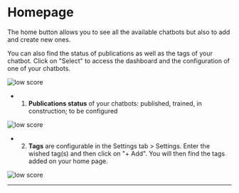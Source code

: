 # Homepage

The home button allows you to see all the available chatbots but also to add and create new ones.

You can also find the status of publications as well as the tags of your chatbot. Click on "Select" to access the dashboard and the configuration of one of your chatbots.

<div class="image_center">
  <img :src="$withBase('/assets/img/virtual-agent-studio/home/home1e.png')" alt="low score">
</div>


- 1) **Publications status** of your chatbots: published, trained, in construction; to be configured 

<div class="image_center">
  <img :src="$withBase('/assets/img/virtual-agent-studio/home/home2e.png')" alt="low score">
</div>



- 2) **Tags** are configurable in the Settings tab > Settings. Enter the wished tag(s) and then click on "+ Add". You will then find the tags added on your home page. 

<div class="image_center">
  <img :src="$withBase('/assets/img/virtual-agent-studio/home/home4e.png')" alt="low score">
</div>



---



<Intercom />
<Hubspot />
<Clarity />
<GoogleAnalytics />







